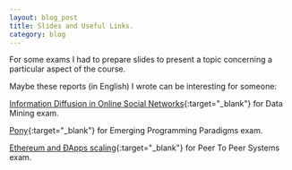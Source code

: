 ```yaml
---
layout: blog_post
title: Slides and Useful Links.
category: blog
---
```

For some exams I had to prepare slides to present a topic concerning a particular aspect of the course. 


Maybe these reports (in English) I wrote can be interesting for someone:

[Information Diffusion in Online Social Networks](https://docs.google.com/presentation/d/1fYZyWVFhVZSivq6UZz0wSKH4JvsOhOqYw7OczCPP9PQ/edit?usp=sharing){:target="_blank"} for Data Mining exam.


[Pony](https://docs.google.com/presentation/d/1tVxvadWEhFBBeIu-kAlnfKKeGcUfZpB4aM8tT7wz5J0/edit?usp=sharing){:target="_blank"} for Emerging Programming Paradigms exam.


[Ethereum and ÐApps scaling](https://docs.google.com/presentation/d/1-uGFfivmRUoPol8JuuO4ppK4g7Xu0MsdxNnJRAW8ERw/edit?usp=sharing){:target="_blank"} for Peer To Peer Systems exam.